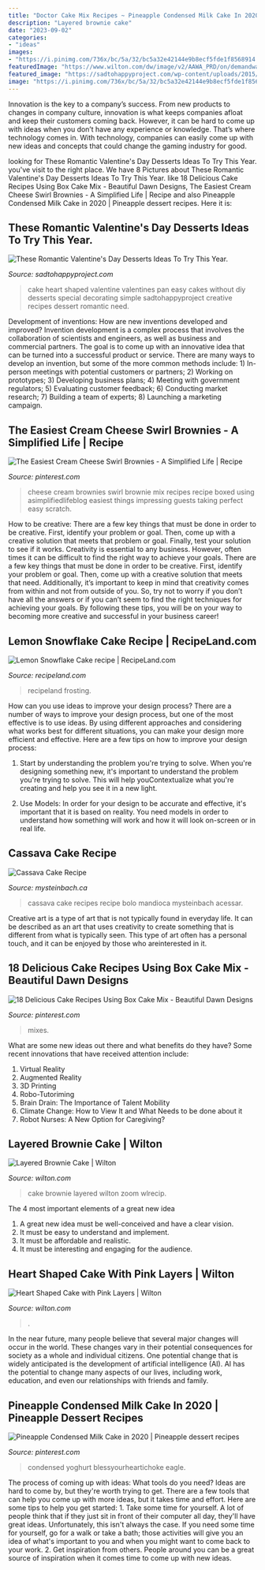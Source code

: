 ```yaml
---
title: "Doctor Cake Mix Recipes ~ Pineapple Condensed Milk Cake In 2020"
description: "Layered brownie cake"
date: "2023-09-02"
categories:
- "ideas"
images:
- "https://i.pinimg.com/736x/bc/5a/32/bc5a32e42144e9b8ecf5fde1f8568914.jpg"
featuredImage: "https://www.wilton.com/dw/image/v2/AAWA_PRD/on/demandware.static/-/Sites-wilton-project-master/default/dwae419fc1/images/project/WLRECIP-8563/layered-brownie-cake-recipe_2.jpg?sw=1440&amp;sh=750&amp;sm=fit"
featured_image: "https://sadtohappyproject.com/wp-content/uploads/2015/01/valentines-day-cake-recipes-easy.jpg"
image: "https://i.pinimg.com/736x/bc/5a/32/bc5a32e42144e9b8ecf5fde1f8568914.jpg"
---
```



Innovation is the key to a company’s success. From new products to changes in company culture, innovation is what keeps companies afloat and keep their customers coming back. However, it can be hard to come up with ideas when you don’t have any experience or knowledge. That’s where technology comes in. With technology, companies can easily come up with new ideas and concepts that could change the gaming industry for good.

	

		
looking for These Romantic Valentine&#039;s Day Desserts Ideas To Try This Year. you've visit to the right place. We have 8 Pictures about These Romantic Valentine&#039;s Day Desserts Ideas To Try This Year. like 18 Delicious Cake Recipes Using Box Cake Mix - Beautiful Dawn Designs, The Easiest Cream Cheese Swirl Brownies - A Simplified Life | Recipe and also Pineapple Condensed Milk Cake in 2020 | Pineapple dessert recipes. Here it is:
		
    
## These Romantic Valentine&#039;s Day Desserts Ideas To Try This Year.

<img loading=lazy src="https://sadtohappyproject.com/wp-content/uploads/2015/01/valentines-day-cake-recipes-easy.jpg" onerror="this.onerror=null;this.src='https://tse4.mm.bing.net/th?id=OIP.dJ4LJQKVTzlByIa3jtNxVgHaHa&amp;pid=15.1';" alt="These Romantic Valentine&#039;s Day Desserts Ideas To Try This Year.">

_Source: sadtohappyproject.com_

>cake heart shaped valentine valentines pan easy cakes without diy desserts special decorating simple sadtohappyproject creative recipes dessert romantic need. 

	

Development of inventions: How are new inventions developed and improved?
Invention development is a complex process that involves the collaboration of scientists and engineers, as well as business and commercial partners. The goal is to come up with an innovative idea that can be turned into a successful product or service. There are many ways to develop an invention, but some of the more common methods include: 1) In-person meetings with potential customers or partners; 2) Working on prototypes; 3) Developing business plans; 4) Meeting with government regulators; 5) Evaluating customer feedback; 6) Conducting market research; 7) Building a team of experts; 8) Launching a marketing campaign.

    
## The Easiest Cream Cheese Swirl Brownies - A Simplified Life | Recipe

<img loading=lazy src="https://i.pinimg.com/736x/12/9d/12/129d12475453325d5ccd8a0bd2f11869.jpg" onerror="this.onerror=null;this.src='https://tse1.mm.bing.net/th?id=OIP.djtZ5OT_xnf7dAOLfVrO3gHaLG&amp;pid=15.1';" alt="The Easiest Cream Cheese Swirl Brownies - A Simplified Life | Recipe">

_Source: pinterest.com_

>cheese cream brownies swirl brownie mix recipes recipe boxed using asimplifiedlifeblog easiest things impressing guests taking perfect easy scratch. 

	

How to be creative: There are a few key things that must be done in order to be creative. First, identify your problem or goal. Then, come up with a creative solution that meets that problem or goal. Finally, test your solution to see if it works.
Creativity is essential to any business. However, often times it can be difficult to find the right way to achieve your goals. There are a few key things that must be done in order to be creative. First, identify your problem or goal. Then, come up with a creative solution that meets that need. Additionally, it’s important to keep in mind that creativity comes from within and not from outside of you. So, try not to worry if you don’t have all the answers or if you can’t seem to find the right techniques for achieving your goals. By following these tips, you will be on your way to becoming more creative and successful in your business career!

    
## Lemon Snowflake Cake Recipe | RecipeLand.com

<img loading=lazy src="https://recipeland.com/images/r/53/619bb5603875e62358b6_1024.jpg" onerror="this.onerror=null;this.src='https://tse2.mm.bing.net/th?id=OIP.T-uM9jvVbpPrKHxr7HLU_wHaId&amp;pid=15.1';" alt="Lemon Snowflake Cake recipe | RecipeLand.com">

_Source: recipeland.com_

>recipeland frosting. 

	

How can you use ideas to improve your design process?
There are a number of ways to improve your design process, but one of the most effective is to use ideas. By using different approaches and considering what works best for different situations, you can make your design more efficient and effective. Here are a few tips on how to improve your design process:
1. Start by understanding the problem you're trying to solve. When you're designing something new, it's important to understand the problem you're trying to solve. This will help youContextualize what you're creating and help you see it in a new light.

2. Use Models: In order for your design to be accurate and effective, it's important that it is based on reality. You need models in order to understand how something will work and how it will look on-screen or in real life.

    
## Cassava Cake Recipe

<img loading=lazy src="https://www.mysteinbach.ca/recipes/wp-content/uploads/cassava-cake-620x400.jpg" onerror="this.onerror=null;this.src='https://tse3.mm.bing.net/th?id=OIP.si0c8Sq5teU_lXLEuI7w5QHaEx&amp;pid=15.1';" alt="Cassava Cake Recipe">

_Source: mysteinbach.ca_

>cassava cake recipes recipe bolo mandioca mysteinbach acessar. 

	

Creative art is a type of art that is not typically found in everyday life. It can be described as an art that uses creativity to create something that is different from what is typically seen. This type of art often has a personal touch, and it can be enjoyed by those who areinterested in it.

    
## 18 Delicious Cake Recipes Using Box Cake Mix - Beautiful Dawn Designs

<img loading=lazy src="https://i.pinimg.com/736x/bc/5a/32/bc5a32e42144e9b8ecf5fde1f8568914.jpg" onerror="this.onerror=null;this.src='https://tse1.mm.bing.net/th?id=OIP.1YHGZKJ0q4P3KdXMJiPAbwHaPH&amp;pid=15.1';" alt="18 Delicious Cake Recipes Using Box Cake Mix - Beautiful Dawn Designs">

_Source: pinterest.com_

>mixes. 

	

What are some new ideas out there and what benefits do they have?
Some recent innovations that have received attention include: 
1. Virtual Reality 
2. Augmented Reality 
3. 3D Printing 
4. Robo-Tutoriming 
5. Brain Drain: The Importance of Talent Mobility 
6. Climate Change: How to View It and What Needs to be done about it 
7. Robot Nurses: A New Option for Caregiving?

    
## Layered Brownie Cake | Wilton

<img loading=lazy src="https://www.wilton.com/dw/image/v2/AAWA_PRD/on/demandware.static/-/Sites-wilton-project-master/default/dwae419fc1/images/project/WLRECIP-8563/layered-brownie-cake-recipe_2.jpg?sw=1440&amp;sh=750&amp;sm=fit" onerror="this.onerror=null;this.src='https://tse2.mm.bing.net/th?id=OIP.sOwfnhkQ_luMBIKyD6y-5wHaHa&amp;pid=15.1';" alt="Layered Brownie Cake | Wilton">

_Source: wilton.com_

>cake brownie layered wilton zoom wlrecip. 

	

The 4 most important elements of a great new idea
1. A great new idea must be well-conceived and have a clear vision.
2. It must be easy to understand and implement.
3. It must be affordable and realistic.
4. It must be interesting and engaging for the audience.

    
## Heart Shaped Cake With Pink Layers | Wilton

<img loading=lazy src="https://www.wilton.com/dw/image/v2/AAWA_PRD/on/demandware.static/-/Sites-wilton-project-master/default/dw941243e5/images/project/WLPROJ-9107/HeEaLaFe_42691.jpg?sw=1440&amp;sh=750&amp;sm=fit" onerror="this.onerror=null;this.src='https://tse3.mm.bing.net/th?id=OIP.NQXxpDyaDDeD3zatPSuA0QHaHa&amp;pid=15.1';" alt="Heart Shaped Cake with Pink Layers | Wilton">

_Source: wilton.com_

>. 

	

In the near future, many people believe that several major changes will occur in the world. These changes vary in their potential consequences for society as a whole and individual citizens. One potential change that is widely anticipated is the development of artificial intelligence (AI). AI has the potential to change many aspects of our lives, including work, education, and even our relationships with friends and family.

    
## Pineapple Condensed Milk Cake In 2020 | Pineapple Dessert Recipes

<img loading=lazy src="https://i.pinimg.com/736x/a5/60/8e/a5608ee167faab04fd26c6d68fd79f13.jpg" onerror="this.onerror=null;this.src='https://tse3.mm.bing.net/th?id=OIP.w9Yk9WRs62D_YyAUbnE_8AHaJ4&amp;pid=15.1';" alt="Pineapple Condensed Milk Cake in 2020 | Pineapple dessert recipes">

_Source: pinterest.com_

>condensed yoghurt blessyourheartichoke eagle. 

	

The process of coming up with ideas: What tools do you need?
Ideas are hard to come by, but they're worth trying to get. There are a few tools that can help you come up with more ideas, but it takes time and effort. Here are some tips to help you get started: 1. Take some time for yourself. A lot of people think that if they just sit in front of their computer all day, they'll have great ideas. Unfortunately, this isn't always the case. If you need some time for yourself, go for a walk or take a bath; those activities will give you an idea of what's important to you and when you might want to come back to your work. 2. Get inspiration from others. People around you can be a great source of inspiration when it comes time to come up with new ideas.

